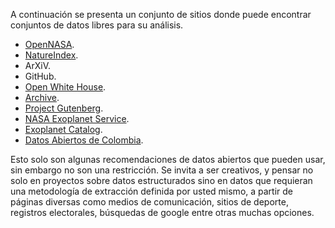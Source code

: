 A continuación se presenta un conjunto de sitios donde puede encontrar conjuntos de datos libres para su análisis.  

+ [OpenNASA](https://open.nasa.gov/).  
+ [NatureIndex](http://www.natureindex.com/).  
+ ArXiV.  
+ GitHub.  
+ [Open White House](https://open.whitehouse.gov/).  
+ [Archive](https://archive.org/).  
+ [Project Gutenberg](https://www.gutenberg.org/wiki/Main_Page).  
+ [NASA Exoplanet Service](http://exoplanetarchive.ipac.caltech.edu/).  
+ [Exoplanet Catalog](http://exoplanet.eu/catalog/).  
+ [Datos Abiertos de Colombia](https://www.datos.gov.co/).  

Esto solo son algunas recomendaciones de datos abiertos que pueden usar, sin embargo no son una restricción. Se invita a ser creativos, y pensar no solo en proyectos sobre datos estructurados sino en datos que requieran una 
metodología de extracción definida por usted mismo, a partir de páginas diversas como medios de comunicación, sitios de deporte, registros electorales, búsquedas de google entre otras muchas opciones.
